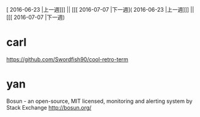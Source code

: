 [ 2016-06-23 |上一週]]] || [[[ 2016-07-07 |下一週]( 2016-06-23 |上一週]]] || [[[ 2016-07-07 |下一週)



# carl

<https://github.com/Swordfish90/cool-retro-term>  

# yan

Bosun - an open-source, MIT licensed, monitoring and alerting system by Stack Exchange
<http://bosun.org/>  